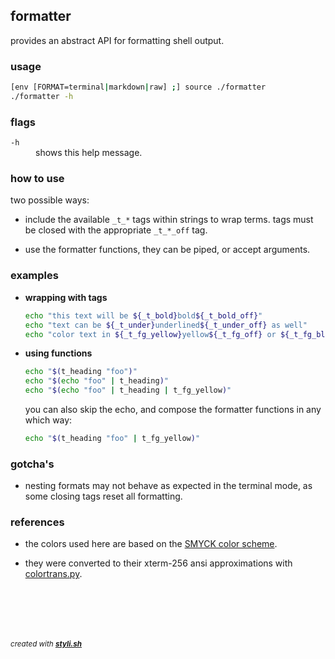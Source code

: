 
## formatter

provides an abstract API for formatting shell output.

### usage

```sh
[env [FORMAT=terminal|markdown|raw] ;] source ./formatter
./formatter -h
```

### flags

<dl>
	<dt><code>-h</code></dt>
	<dd>shows this help message.<br/></dd>
</dl>

### how to use
 
two possible ways:

- include the available `_t_*` tags within strings to wrap terms.
  tags must be closed with the appropriate `_t_*_off` tag.

- use the formatter functions, they can be piped, or accept arguments.

### examples

- **wrapping with tags**
  
  ```sh
  echo "this text will be ${_t_bold}bold${_t_bold_off}"
  echo "text can be ${_t_under}underlined${_t_under_off} as well"
  echo "color text in ${_t_fg_yellow}yellow${_t_fg_off} or ${_t_fg_blue}blue${_t_fg_off}"
  ```

- **using functions**
  
  ```sh
  echo "$(t_heading "foo")"
  echo "$(echo "foo" | t_heading)"
  echo "$(echo "foo" | t_heading | t_fg_yellow)"
  ```
  
  you can also skip the echo, and compose the formatter functions in any which way:
  
  ```sh
  echo "$(t_heading "foo" | t_fg_yellow)"
  ```

### gotcha's

- nesting formats may not behave as expected in the terminal mode, as some closing tags reset all formatting.

### references

- the colors used here are based on the [SMYCK color scheme](http://color.smyck.org/).

- they were converted to their xterm-256 ansi approximations with [colortrans.py](https://gist.github.com/MicahElliott/719710).



<br/><br/>
---
<sup><i>created with <b><a href="https://github.com/eliranmal/styli.sh">styli.sh</a></b></i></sup>
